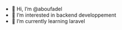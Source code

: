 - 👋 Hi, I’m @aboufadel
- 👀 I’m interested in backend developpement
- 🌱 I’m currently learning laravel

<!---
aboufadel/aboufadel is a ✨ special ✨ repository because its `README.md` (this file) appears on your GitHub profile.
You can click the Preview link to take a look at your changes.
--->
